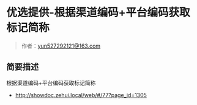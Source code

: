 # 优选提供-根据渠道编码+平台编码获取标记简称

> 作者：yun527292121@163.com

## 简要描述
根据渠道编码+平台编码获取标记简称

- http://showdoc.zehui.local/web/#/77?page_id=1305